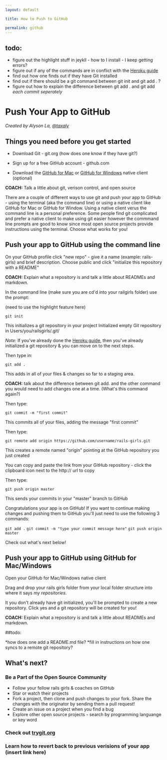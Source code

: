 ```yaml
---
layout: default

title: How to Push to GitHub

permalink: github
---
```


## todo:

* figure out the highlight stuff in jeykll - how to I install - I keep getting errors? 
* figure out if any of the commands are in conflict with the [Heroku guide](http://guides.railsgirls.com/heroku/)
* find out how one finds out if they have Git installed
* find out if there should be a git command between git init and git add . ?
* figure out how to explain the difference between git add . and git add *each commit seperately*

# Push Your App to GitHub

*Created by Alyson La, [@taxaly](www.twitter.com/taxaly)*

## Things you need before you get started

* Download Git - git.org (how does one know if they have git?)

* Sign up for a free GitHub account - github.com

* Download the [GitHub for Mac](www.mac.github.com) or [GitHub for Windows](www.windows.github.com) native client (optional)

**COACH:** Talk a little about git, verison control, and open source

There are a couple of different ways to use git and push your app to GitHub - using the terminal (aka the command line) or using a native client like GitHub for Mac or GitHub for Window. Using a native client verus the command line is a personal preference. Some people find git complicated and prefer a native client to make using git easier however the commmand line prompts are good to know since most open source projects provide instructions using the terminal. Choose what works for you! 

## Push your app to GitHub using the command line

On your GitHub profile click "new repo" - give it a name (example: rails-girls) and brief description. Choose public and click "initialize this repository with a README"

**COACH:** Explain what a repository is and talk a little about READMEs and markdown.

In the command line (make sure you are cd'd into your railgirls folder) use the prompt:

(need to use the highlight feature here)

`git init`

This initializes a git repository in your project 
Initialized empty Git repository in Users/you/railsgirls/.git/


*Note:* If you've already done the [Heroku guide](/heroku), then you've already initialized a git repository & you can move on to the next steps. 

Then type in:

`git add .`

This adds in all of your files & changes so far to a staging area.

**COACH:** talk about the difference between git add. and the other command you would need to add changes one at a time. (What's this command again?)

Then type:

`git commit -m "first commit"`

This commits all of your files, adding the message "first commit"

Then type: 

`git remote add origin https://github.com/username/rails-girls.git` 

This creates a remote named "origin" pointing at the GitHub repository you just created

You can copy and paste the link from your GitHub repository - click the clipboard icon next to the http:// url to copy

Then type:

`git push origin master`

This sends your commits in your "master" branch to GitHub

Congratulations your app is on GitHub! If you want to continue making changes and pushing them to GitHub you'll just need to use the following 3 commands:

`git add .`
`git commit -m "type your commit message here"`
`git push origin master`

Check out what's next below!

## Push your app to GitHub using GitHub for Mac/Windows

Open your GitHub for Mac/Windows native client

Drag and drop your rails girls folder from your local folder structure into where it says *my repositories*.

It you don't already have git initialized, you'll be prompted to create a new repository. Click yes and a git repository will be created for you!

**COACH:** Explain what a repository is and talk a little about READMEs and markdown. 

##todo: 

*how does one add a README.md file? 
*fill in instructions on how one syncs to a remote git repository?

## What's next?

### Be a Part of the Open Source Community
 
 * Follow your fellow rails girls & coaches on GitHub
 * Star or watch their projects
 * Fork a project, then clone and push changes to your fork. Share the changes with the originator by sending them a pull request!
 * Create an issue on a project when you find a bug
 * Explore other open source projects - search by programming languange or key word

### Check out [trygit.org](www.codeschool.com/trygit)

### Learn how to revert back to previous verisions of your app (insert link here)



